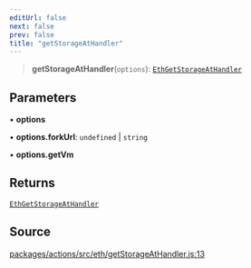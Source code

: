 ```yaml
---
editUrl: false
next: false
prev: false
title: "getStorageAtHandler"
---
```


> **getStorageAtHandler**(`options`): [`EthGetStorageAtHandler`](/reference/tevm/actions-types/type-aliases/ethgetstorageathandler/)

## Parameters

• **options**

• **options.forkUrl**: `undefined` \| `string`

• **options.getVm**

## Returns

[`EthGetStorageAtHandler`](/reference/tevm/actions-types/type-aliases/ethgetstorageathandler/)

## Source

[packages/actions/src/eth/getStorageAtHandler.js:13](https://github.com/evmts/tevm-monorepo/blob/main/packages/actions/src/eth/getStorageAtHandler.js#L13)
